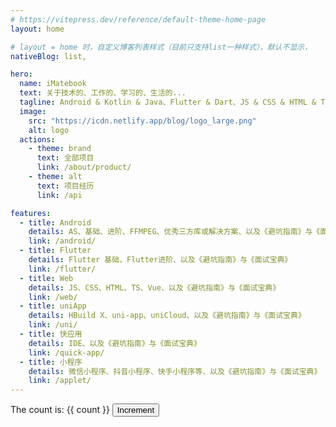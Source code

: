 ```yaml
---
# https://vitepress.dev/reference/default-theme-home-page
layout: home

# layout = home 时，自定义博客列表样式（目前只支持list一种样式），默认不显示，
nativeBlog: list,

hero:
  name: iMatebook
  text: 关于技术的、工作的、学习的、生活的...
  tagline: Android & Kotlin & Java、Flutter & Dart、JS & CSS & HTML & TS & Vue、以及 uniApp、快应用、微信 & 抖音 & 快手小程序...
  image:
    src: "https://icdn.netlify.app/blog/logo_large.png"
    alt: logo
  actions:
    - theme: brand
      text: 全部项目
      link: /about/product/
    - theme: alt
      text: 项目经历
      link: /api

features:
  - title: Android
    details: AS、基础、进阶、FFMPEG、优秀三方库或解决方案、以及《避坑指南》与《面试宝典》
    link: /android/
  - title: Flutter
    details: Flutter 基础、Flutter进阶、以及《避坑指南》与《面试宝典》
    link: /flutter/
  - title: Web
    details: JS、CSS、HTML、TS、Vue、以及《避坑指南》与《面试宝典》
    link: /web/
  - title: uniApp
    details: HBuild X、uni-app、uniCloud、以及《避坑指南》与《面试宝典》
    link: /uni/
  - title: 快应用
    details: IDE、以及《避坑指南》与《面试宝典》
    link: /quick-app/
  - title: 小程序
    details: 微信小程序、抖音小程序、快手小程序等、以及《避坑指南》与《面试宝典》
    link: /applet/
---
```


<script setup>
import { ref } from 'vue'
const count = ref(0)
</script>

<div :class="$style.layout">
   The count is: {{ count }}
  <button :class="$style.button" @click="count++">Increment</button>
</div>

<style module>
.layout {
    margin:0 12vw;
    display: flex;
    flex-direction: column;
    justify-content: flex-start;
    align-items: flex-start;
}
.button {
  color: red;
  font-weight: bold;
}
</style>
